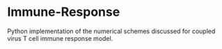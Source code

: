 # Immune-Response
Python implementation of the numerical schemes discussed for coupled virus T cell immune response model.
